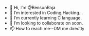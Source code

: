 - 👋 Hi, I’m @BensonRaja
- 👀 I’m interested in Coding,Hacking...
- 🌱 I’m currently learning C language.
- 💞️ I’m looking to collaborate on soon.
- 📫 How to reach me--DM me directly

<!---
BensonRaja/BensonRaja is a ✨ special ✨ repository because its `README.md` (this file) appears on your GitHub profile.
You can click the Preview link to take a look at your changes.
--->
